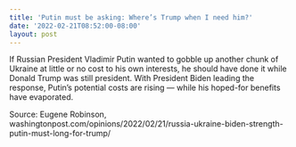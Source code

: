 ```yaml
---
title: 'Putin must be asking: Where’s Trump when I need him?'
date: '2022-02-21T08:52:00-08:00'
layout: post
---
```


If Russian President Vladimir Putin wanted to gobble up another chunk of Ukraine at little or no cost to his own interests, he should have done it while Donald Trump was still president. With President Biden leading the response, Putin’s potential costs are rising — while his hoped-for benefits have evaporated.

Source: Eugene Robinson, washingtonpost.com/opinions/2022/02/21/russia-ukraine-biden-strength-putin-must-long-for-trump/